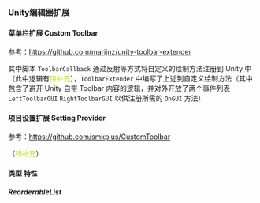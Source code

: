 ### Unity编辑器扩展

#### 菜单栏扩展 Custom Toolbar

参考：https://github.com/marijnz/unity-toolbar-extender

其中脚本 `ToolbarCallback` 通过反射等方式将自定义的绘制方法注册到 Unity 中（此中逻辑有<font color='bred'>待补充</font>），`ToolbarExtender` 中编写了上述到自定义绘制方法（其中包含了避开 Unity 自带 Toolbar 内容的逻辑，并对外开放了两个事件列表 `LeftToolbarGUI` `RightToolbarGUI` 以供注册所需的 `OnGUI` 方法）

#### 项目设置扩展 Setting Provider

参考：https://github.com/smkplus/CustomToolbar

（<font color='bred'>待补充</font>）

#### 类型 特性

##### ReorderableList

